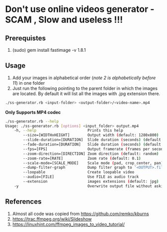 # Don't use online videos generator - SCAM , Slow and useless !!!

## Prerequistes
1. (sudo) gem install fastimage -v 1.8.1

## Usage

1. Add your images in alphabetical order (_note 2 is alphabetically before 11_) in one folder
2. Just run the following pointing to the parent folder in which the images are located. By default it will list all the images with .jpg extension there.

```bash
./ss-generator.rb <input-folder> <output-folder>/<video-name>.mp4
```
**Only Supports MP4 codec**

```bash
./ss-generator.rb --help
Usage: ./ss-generator.rb [options] <input_folder> output.mp4
    -h, --help                       Prints this help
        --size=[WIDTHxHEIGHT]        Output width (default: 1280x800)
        --slide-duration=[DURATION]  Slide duration (seconds) (default: 4)
        --fade-duration=[DURATION]   Slide duration (seconds) (default: 1)
        --fps=[FPS]                  Output framerate (frames per second) (default: 60)
        --zoom-direction=[DIRECTION] Zoom direction (default: random)
        --zoom-rate=[RATE]           Zoom rate (default: 0.1)
        --scale-mode=[SCALE_MODE]    Scale mode (pad, crop_center, pan) (default: auto)
        --dump-filter-graph          Dump filter graph to '<OUTPUT>.filtergraph.png' for debugging
        --loopable                   Create loopable video
        --audio=[FILE]               Use FILE as audio track
        --extension                  images extensions (default: jpg)
    -y                               Overwrite output file without asking
```
## References

1. Almost all code was copied from https://github.com/remko/kburns 
2. https://trac.ffmpeg.org/wiki/Slideshow
3. https://linuxhint.com/ffmpeg_images_to_video_tutorial/